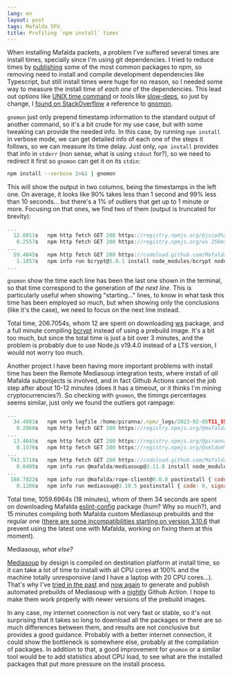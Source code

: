 ```yaml
---
lang: en
layout: post
tags: Mafalda SFU
title: Profiling `npm install` times
---
```


When installing Mafalda packets, a problem I've suffered several times are
install times, specially since I'm using git dependencies. I tried to reduce
times by [publishing](https://www.npmjs.com/org/mafalda) some of the most common
packages to npm, so removing need to install and compile development
dependencies like Typescript, but still install times were huge for no reason,
so I needed some way to measure the install time of *each one* of the
dependencies. This lead out options like
[UNIX time command](https://man7.org/linux/man-pages/man1/time.1.html) or tools
like [slow-deps](https://www.npmjs.com/package/slow-deps), so just by change, I
[found on StackOverflow](https://stackoverflow.com/a/39991677/586382) a
reference to [gnomon](https://github.com/paypal/gnomon).

`gnomon` just only prepend timestamp information to the standard output of
another command, so it's a bit crude for my use case, but with some tweaking can
provide the needed info. In this case, by running `npm install` in verbose mode,
we can get detailed info of each one of the steps it follows, so we can measure
its time delay. Just only, `npm install` provides that info in `stderr` (non
sense, what is using `stdout` for?), so we need to redirect it first so `gnomon`
can get it on its `stdin`:

```sh
npm install --verbose 2>&1 | gnomon
```

This will show the output in two columns, being the timestamps in the left one.
On average, it looks like 90% takes less than 1 second and 99% less than 10
seconds... but there's a 1% of outliers that get up to 1 minute or more.
Focusing on that ones, we find two of them (output is truncated for brevity):

```js
...
  12.8811s   npm http fetch GET 200 https://registry.npmjs.org/@jscpd%2fhtml-reporter 2117ms (cache revalidated)
   0.2557s   npm http fetch GET 200 https://registry.npmjs.org/ws 258ms (cache revalidated)
...
  59.4045s   npm http fetch GET 200 https://codeload.github.com/Mafalda-SFU/on-change/tar.gz/718eda3ad6c777f7f8df08908603aab8e9f1082e 1325ms (cache revalidated)
   1.1857s   npm info run bcrypt@5.0.1 install node_modules/bcrypt node-pre-gyp install --fallback-to-build
...
```

`gnomon` show the time each line has been the last one shown in the terminal, so
that time correspond to the generation of *the next line*. This is particularly
useful when showing "starting..." lines, to know in what task this time has been
employed so much, but when showing only the conclusions (like it's the case), we
need to focus on the next line instead.

Total time, 206.7054s, whom 12 are spent on downloading
[ws](https://github.com/websockets/ws) package, and a full minute compiling
[bcrypt](https://www.npmjs.com/package/bcrypt) instead of using a prebuild
image. It's a bit too much, but since the total time is just a bit over 3
minutes, and the problem is probably due to use Node.js v19.4.0 instead of a LTS
version, I would not worry too much.

Another project I have been having more important problems with install time has
been the Remote Mediasoup integration tests, where install of *all* Mafalda
subprojects is involved, and in fact Github Actions cancel the job step after
about 10-12 minutes (does it has a timeout, or it thinks I'm mining
cryptocurrencies?). So checking with `gnomon`, the timings percentages seems
similar, just only we found the outliers got rampage:

```js
...
  34.4881s   npm verb logfile /home/piranna/.npm/_logs/2023-02-05T11_55_57_787Z-debug-0.log
   0.2060s   npm http fetch GET 200 https://registry.npmjs.org/@mafalda%2feslint-config 2345ms (cache revalidated)
...
  13.4045s   npm http fetch GET 200 https://registry.npmjs.org/@piranna%2frpc 1680ms (cache revalidated)
   0.1576s   npm http fetch GET 200 https://registry.npmjs.org/@xmldom%2fxmldom 227ms (cache revalidated)
...
 743.5718s   npm http fetch GET 200 https://codeload.github.com/Mafalda-SFU/multi-map/tar.gz/08f018c637bd1261558fecaf3998e099298dca14 1340ms (cache revalidated)
   0.0409s   npm info run @mafalda/mediasoup@3.11.8 install node_modules/@mafalda/mediasoup node npm-scripts.js install
...
 188.7822s   npm info run @mafalda/rope-client@0.0.0 postinstall { code: 0, signal: null }
   0.1286s   npm info run mediasoup@3.10.5 postinstall { code: 0, signal: null }
```

Total time, 1059.6964s (18 minutes), whom of them 34 seconds are spent on
downloading Mafalda
[eslint-config](https://github.com/Mafalda-SFU/eslint-config) package (hum? Why
so much?), and 15 minutes compiling both Mafalda custom Mediasoup prebuilds and
the regular one
([there are some incompatibilities starting on version 3.10.6](https://github.com/versatica/mediasoup/issues/982)
that prevent using the latest one with Mafalda, working on fixing them at this
moment).

Mediasoup, *what else?*

[Mediasoup](https://mediasoup.org/) by design is compiled on destination
platform at install time, so it can take a lot of time to install with all CPU
cores at 100% and the machine totally unresponsive (and I have a laptop with 20
CPU cores...). That's why I've
[tried in the past](https://github.com/dyte-in/mediasoup/pkgs/npm/mediasoup) and
[now again](https://www.npmjs.com/package/@mafalda/mediasoup) to generate and
publish automated prebuilds of Mediasoup with a
[nightly](https://github.com/Mafalda-SFU/mediasoup/blob/v3/.github/workflows/nightly.yaml)
Github Action. I hope to make them work properly with newer versions of the
prebuild images.

In any case, my internet connection is not very fast or stable, so it's not
surprising that it takes so long to download all the packages or there are so
much differences between them, and results are not conclusive but provides a
good guidance. Probably with a better internet connection, it could show the
bottleneck is somewhere else, probably at the compilation of packages. In
addition to that, a good improvement for `gnomon` or a similar tool would be to
add statistics about CPU load, to see what are the installed packages that put
more pressure on the install process.
